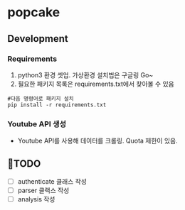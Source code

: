 # popcake

## Development
### Requirements
1. python3 환경 셋업. 가상환경 설치법은 구글링 Go~
2. 필요한 패키지 목록은 requirements.txt에서 찾아볼 수 있음
```
#다음 명령어로 패키지 설치 
pip install -r requirements.txt
```

### Youtube API 생성
- Youtube API를 사용해 데이터를 크롤링. Quota 제한이 있음.
<!-- - 이외에도 pytube3 라이브러리 설치해서 사용하면 간편하게 크롤링 가능 -->

## 📌TODO
- [ ] authenticate 클래스 작성
- [ ] parser 클랙스 작성
- [ ] analysis 작성
